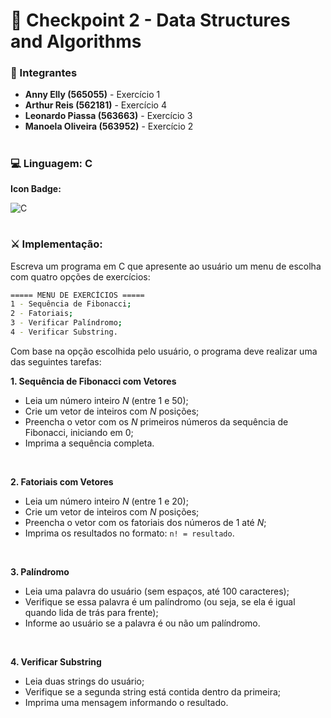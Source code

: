 # 🎇 Checkpoint 2 - Data Structures and Algorithms

### 👥 Integrantes
- **Anny Elly (565055)** - Exercício 1
- **Arthur Reis (562181)** - Exercício 4
- **Leonardo Piassa (563663)** - Exercício 3
- **Manoela Oliveira (563952)** - Exercício 2

# 

### 💻 Linguagem: C
**Icon Badge:**
  
![C](https://img.shields.io/badge/c-%2300599C.svg?style=for-the-badge&logo=c&logoColor=white)

# 

### ⚔ Implementação:
Escreva um programa em C que apresente ao usuário um menu de escolha com quatro opções de exercícios:

```bash
===== MENU DE EXERCÍCIOS =====
1 - Sequência de Fibonacci;
2 - Fatoriais;
3 - Verificar Palíndromo;
4 - Verificar Substring.
```

Com base na opção escolhida pelo usuário, o programa deve realizar uma das seguintes tarefas:

**1. Sequência de Fibonacci com Vetores**
- Leia um número inteiro $N$ (entre 1 e 50);
- Crie um vetor de inteiros com $N$ posições;
- Preencha o vetor com os $N$ primeiros números da sequência de Fibonacci, iniciando em 0;
- Imprima a sequência completa.

<br>

**2. Fatoriais com Vetores**
- Leia um número inteiro $N$ (entre 1 e 20);
- Crie um vetor de inteiros com $N$ posições;
- Preencha o vetor com os fatoriais dos números de 1 até $N$;
- Imprima os resultados no formato: `n! = resultado`.


<br>

**3. Palíndromo**
- Leia uma palavra do usuário (sem espaços, até 100 caracteres);
- Verifique se essa palavra é um palíndromo (ou seja, se ela é igual quando lida de trás para frente);
- Informe ao usuário se a palavra é ou não um palíndromo.

<br>

**4. Verificar Substring**
- Leia duas strings do usuário;
- Verifique se a segunda string está contida dentro da primeira;
- Imprima uma mensagem informando o resultado.

# 

